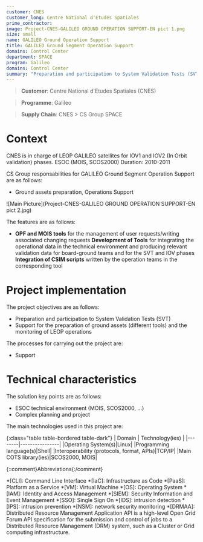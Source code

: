 ```yaml
---
customer: CNES
customer_long: Centre National d'Etudes Spatiales
prime_contractor: 
image: Project-CNES-GALILEO GROUND OPERATION SUPPORT-EN pict 1.png
size: small
name: GALILEO Ground Operation Support
title: GALILEO Ground Segment Operation Support
domains: Control Center
department: SPACE
program: Galileo
domains: Control Center
summary: "Preparation and participation to System Validation Tests (SVT). Support for the preparation of ground assets (different tools) and the monitoring of LEOP operations"
---
```


> __Customer__\: Centre National d'Etudes Spatiales (CNES)

> __Programme__\: Galileo

> __Supply Chain__\: CNES >  CS Group SPACE


# Context

CNES is in charge of LEOP GALILEO satellites for IOV1 and IOV2 (In Orbit validation) phases.
ESOC (MOIS, SCOS2000) 
Duration: 2010-2011

CS Group responsabilities for GALILEO Ground Segment Operation Support are as follows:
* Ground assets preparation, Operations Support

![Main Picture](Project-CNES-GALILEO GROUND OPERATION SUPPORT-EN pict 2.jpg)

The features are as follows:
* **OPF and MOIS tools** for the management of user requests/writing associated changing requests
	**Development of Tools** for integrating the operational data in the technical environment and producing relevant validation data for board-ground teams and for the SVT and IOV phases
	**Integration of CSIM scripts** written by the operation teams in the corresponding tool

# Project implementation

The project objectives are as follows:
* Preparation and participation to System Validation Tests (SVT) 
* Support for the preparation of ground assets (different tools) and the monitoring of LEOP operations

The processes for carrying out the project are:
* Support

# Technical characteristics

The solution key points are as follows:
* ESOC technical environment (MOIS, SCOS2000, ...)
* Complex planning and project



The main technologies used in this project are:

{:class="table table-bordered table-dark"}
| Domain | Technology(ies) |
|--------|----------------|
|Operating System(s)|Linux|
|Programming language(s)|Shell|
|Interoperability (protocols, format, APIs)|TCP/IP|
|Main COTS library(ies)|SCOS2000, MOIS|



{::comment}Abbreviations{:/comment}

*[CLI]: Command Line Interface
*[IaC]: Infrastructure as Code
*[PaaS]: Platform as a Service
*[VM]: Virtual Machine
*[OS]: Operating System
*[IAM]: Identity and Access Management
*[SIEM]: Security Information and Event Management
*[SSO]: Single Sign On
*[IDS]: intrusion detection
*[IPS]: intrusion prevention
*[NSM]: network security monitoring
*[DRMAA]: Distributed Resource Management Application API is a high-level Open Grid Forum API specification for the submission and control of jobs to a Distributed Resource Management (DRM) system, such as a Cluster or Grid computing infrastructure.
